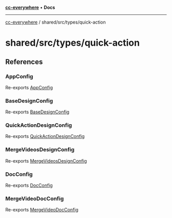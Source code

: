 [**cc-everywhere**](../../../index.md) • **Docs**

***

[cc-everywhere](../../../index.md) / shared/src/types/quick-action

# shared/src/types/quick-action

## References

### AppConfig

Re-exports [AppConfig](quick-action/AppConfig.md#appconfig)

### BaseDesignConfig

Re-exports [BaseDesignConfig](quick-action/DesignConfig.md#basedesignconfig)

### QuickActionDesignConfig

Re-exports [QuickActionDesignConfig](quick-action/DesignConfig.md#quickactiondesignconfig)

### MergeVideosDesignConfig

Re-exports [MergeVideosDesignConfig](quick-action/DesignConfig.md#mergevideosdesignconfig)

### DocConfig

Re-exports [DocConfig](quick-action/DocConfig.md#docconfig)

### MergeVideoDocConfig

Re-exports [MergeVideoDocConfig](quick-action/DocConfig.md#mergevideodocconfig)
